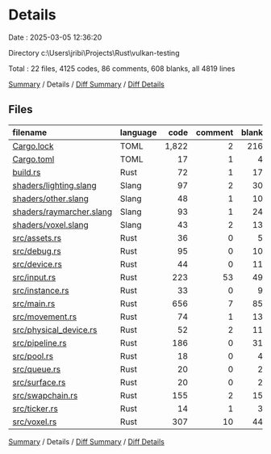 # Details

Date : 2025-03-05 12:36:20

Directory c:\\Users\\jribi\\Projects\\Rust\\vulkan-testing

Total : 22 files,  4125 codes, 86 comments, 608 blanks, all 4819 lines

[Summary](results.md) / Details / [Diff Summary](diff.md) / [Diff Details](diff-details.md)

## Files
| filename | language | code | comment | blank | total |
| :--- | :--- | ---: | ---: | ---: | ---: |
| [Cargo.lock](/Cargo.lock) | TOML | 1,822 | 2 | 216 | 2,040 |
| [Cargo.toml](/Cargo.toml) | TOML | 17 | 1 | 4 | 22 |
| [build.rs](/build.rs) | Rust | 72 | 1 | 17 | 90 |
| [shaders/lighting.slang](/shaders/lighting.slang) | Slang | 97 | 2 | 30 | 129 |
| [shaders/other.slang](/shaders/other.slang) | Slang | 48 | 1 | 10 | 59 |
| [shaders/raymarcher.slang](/shaders/raymarcher.slang) | Slang | 93 | 1 | 24 | 118 |
| [shaders/voxel.slang](/shaders/voxel.slang) | Slang | 43 | 2 | 13 | 58 |
| [src/assets.rs](/src/assets.rs) | Rust | 36 | 0 | 5 | 41 |
| [src/debug.rs](/src/debug.rs) | Rust | 95 | 0 | 10 | 105 |
| [src/device.rs](/src/device.rs) | Rust | 44 | 0 | 11 | 55 |
| [src/input.rs](/src/input.rs) | Rust | 223 | 53 | 49 | 325 |
| [src/instance.rs](/src/instance.rs) | Rust | 33 | 0 | 9 | 42 |
| [src/main.rs](/src/main.rs) | Rust | 656 | 7 | 85 | 748 |
| [src/movement.rs](/src/movement.rs) | Rust | 74 | 1 | 13 | 88 |
| [src/physical\_device.rs](/src/physical_device.rs) | Rust | 52 | 2 | 11 | 65 |
| [src/pipeline.rs](/src/pipeline.rs) | Rust | 186 | 0 | 31 | 217 |
| [src/pool.rs](/src/pool.rs) | Rust | 18 | 0 | 4 | 22 |
| [src/queue.rs](/src/queue.rs) | Rust | 20 | 0 | 2 | 22 |
| [src/surface.rs](/src/surface.rs) | Rust | 20 | 0 | 2 | 22 |
| [src/swapchain.rs](/src/swapchain.rs) | Rust | 155 | 2 | 15 | 172 |
| [src/ticker.rs](/src/ticker.rs) | Rust | 14 | 1 | 3 | 18 |
| [src/voxel.rs](/src/voxel.rs) | Rust | 307 | 10 | 44 | 361 |

[Summary](results.md) / Details / [Diff Summary](diff.md) / [Diff Details](diff-details.md)